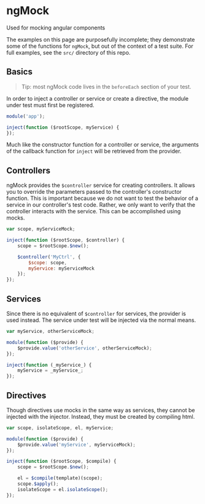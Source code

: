 # ngMock

Used for mocking angular components

The examples on this page are purposefully incomplete; they demonstrate some of the functions for `ngMock`, but out of the context of a test suite.  For full examples, see the `src/` directory of this repo.

## Basics

> Tip: most ngMock code lives in the `beforeEach` section of your test.

In order to inject a controller or service or create a directive, the module under test must first be registered.
```javascript
module('app');

inject(function ($rootScope, myService) {
});
```

Much like the constructor function for a controller or service, the arguments of the callback function for `inject` will be retrieved from the provider.


## Controllers

ngMock provides the `$controller` service for creating controllers. It allows you to override the parameters passed to the controller's constructor function.  This is important because we do not want to test the behavior of a service in our controller's test code.  Rather, we only want to verify that the controller interacts with the service.  This can be accomplished using mocks.

```javascript
var scope, myServiceMock;

inject(function ($rootScope, $controller) {
    scope = $rootScope.$new();

    $controller('MyCtrl', {
        $scope: scope,
        myService: myServiceMock
    });
});
```


## Services

Since there is no equivalent of `$controller` for services, the provider is used instead.  The service under test will be injected via the normal means.

```javascript
var myService, otherServiceMock;

module(function ($provide) {
    $provide.value('otherService', otherServiceMock);
});

inject(function (_myService_) {
    myService = _myService_;
});
```


## Directives

Though directives use mocks in the same way as services, they cannot be injected with the injector.  Instead, they must be created by compiling html.

```javascript
var scope, isolateScope, el, myService;

module(function ($provide) {
    $provide.value('myService', myServiceMock);
});

inject(function ($rootScope, $compile) {
    scope = $rootScope.$new();

    el = $compile(template)(scope);
    scope.$apply();
    isolateScope = el.isolateScope();
});
```
